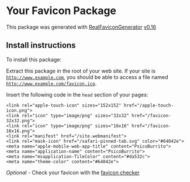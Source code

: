 # Your Favicon Package

This package was generated with [RealFaviconGenerator](https://realfavicongenerator.net/) [v0.16](https://realfavicongenerator.net/change_log#v0.16)

## Install instructions

To install this package:

Extract this package in the root of your web site. If your site is <code>http://www.example.com</code>, you should be able to access a file named <code>http://www.example.com/favicon.ico</code>.

Insert the following code in the `head` section of your pages:

    <link rel="apple-touch-icon" sizes="152x152" href="/apple-touch-icon.png">
    <link rel="icon" type="image/png" sizes="32x32" href="/favicon-32x32.png">
    <link rel="icon" type="image/png" sizes="16x16" href="/favicon-16x16.png">
    <link rel="manifest" href="/site.webmanifest">
    <link rel="mask-icon" href="/safari-pinned-tab.svg" color="#64042e">
    <meta name="apple-mobile-web-app-title" content="PsicoBurrito">
    <meta name="application-name" content="PsicoBurrito">
    <meta name="msapplication-TileColor" content="#da532c">
    <meta name="theme-color" content="#64042e">

*Optional* - Check your favicon with the [favicon checker](https://realfavicongenerator.net/favicon_checker)